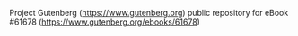 Project Gutenberg (https://www.gutenberg.org) public repository for eBook #61678 (https://www.gutenberg.org/ebooks/61678)
